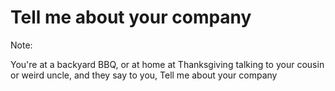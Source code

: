 # Tell me about your company

Note:

You're at a backyard BBQ, or at home at Thanksgiving talking to your cousin or weird uncle, and they say to you, Tell me about your company
